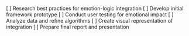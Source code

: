 [ ] Research best practices for emotion-logic integration
[ ] Develop initial framework prototype
[ ] Conduct user testing for emotional impact
[ ] Analyze data and refine algorithms
[ ] Create visual representation of integration
[ ] Prepare final report and presentation